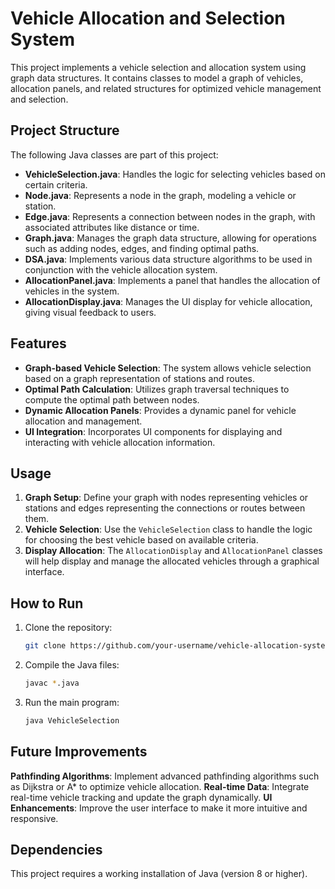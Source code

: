 # Vehicle Allocation and Selection System

This project implements a vehicle selection and allocation system using graph data structures. It contains classes to model a graph of vehicles, allocation panels, and related structures for optimized vehicle management and selection.

## Project Structure

The following Java classes are part of this project:

- **VehicleSelection.java**: Handles the logic for selecting vehicles based on certain criteria.
- **Node.java**: Represents a node in the graph, modeling a vehicle or station.
- **Edge.java**: Represents a connection between nodes in the graph, with associated attributes like distance or time.
- **Graph.java**: Manages the graph data structure, allowing for operations such as adding nodes, edges, and finding optimal paths.
- **DSA.java**: Implements various data structure algorithms to be used in conjunction with the vehicle allocation system.
- **AllocationPanel.java**: Implements a panel that handles the allocation of vehicles in the system.
- **AllocationDisplay.java**: Manages the UI display for vehicle allocation, giving visual feedback to users.

## Features

- **Graph-based Vehicle Selection**: The system allows vehicle selection based on a graph representation of stations and routes.
- **Optimal Path Calculation**: Utilizes graph traversal techniques to compute the optimal path between nodes.
- **Dynamic Allocation Panels**: Provides a dynamic panel for vehicle allocation and management.
- **UI Integration**: Incorporates UI components for displaying and interacting with vehicle allocation information.

## Usage

1. **Graph Setup**: Define your graph with nodes representing vehicles or stations and edges representing the connections or routes between them.
2. **Vehicle Selection**: Use the `VehicleSelection` class to handle the logic for choosing the best vehicle based on available criteria.
3. **Display Allocation**: The `AllocationDisplay` and `AllocationPanel` classes will help display and manage the allocated vehicles through a graphical interface.

## How to Run

1. Clone the repository:
   ```bash
   git clone https://github.com/your-username/vehicle-allocation-system.git
2. Compile the Java files:
   ```bash
   javac *.java
3. Run the main program:
   ```bash
   java VehicleSelection
## Future Improvements
**Pathfinding Algorithms**: Implement advanced pathfinding algorithms such as Dijkstra or A* to optimize vehicle allocation.
**Real-time Data**: Integrate real-time vehicle tracking and update the graph dynamically.
**UI Enhancements**: Improve the user interface to make it more intuitive and responsive.

## Dependencies
This project requires a working installation of Java (version 8 or higher).



